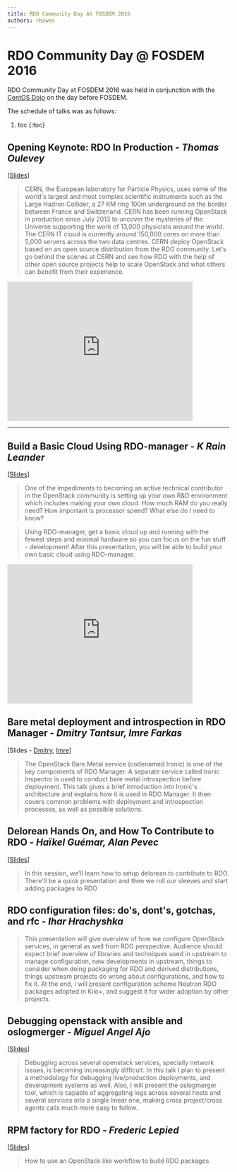 ```yaml
---
title: RDO Community Day At FOSDEM 2016
authors: rbowen
---
```


# RDO Community Day @ FOSDEM 2016

RDO Community Day at FOSDEM 2016 was held in conjunction with the [CentOS
Dojo](https://wiki.centos.org/Events/Dojo/Brussels2016) on the day 
before FOSDEM.

The schedule of talks was as follows:

1. toc
{:toc}

## Opening Keynote: RDO In Production - *Thomas Oulevey*

[[Slides](./presentations/2016/FOSDEM/RDO_in_production_CERN.pdf)]

> CERN, the European laboratory for Particle Physics, uses some of the world's largest and most complex scientific instruments such as the Large Hadron Collider, a 27 KM ring 100m underground on the border between France and Switzerland.
> CERN has been running OpenStack in production since July 2013 to uncover the mysteries of the Universe supporting the work of 13,000 physicists around the world.  
> The CERN IT cloud is currently around 150,000 cores on more than 5,000 servers across the two data centres.
> CERN deploy OpenStack based on an open source distribution from the RDO community. Let's go behind the scenes at CERN and see how RDO with the help of other open source projects help to scale OpenStack and what others can benefit from their experience.


<iframe width="420" height="315"
src="https://www.youtube.com/embed/3hgVKQI-U38" frameborder="0"
allowfullscreen></iframe>

----

## Build a Basic Cloud Using RDO-manager - *K Rain Leander*

[[Slides](http://www.slideshare.net/KRainLeander/build-a-basic-cloud-using-rdomanager)]

> One of the impediments to becoming an active technical contributor in the OpenStack community is setting up your own R&D environment which includes making your own cloud.  How much RAM do you really need? How important is processor speed?  What else do I need to know?

> Using RDO-manager, get a basic cloud up and running with the fewest steps and minimal hardware so you can focus on the fun stuff - development!
> After this presentation, you will be able to build your own basic cloud using RDO-manager.

<iframe width="420" height="315"
src="https://www.youtube.com/embed/CtkBEkYDLDI" frameborder="0"
allowfullscreen></iframe>

## Bare metal deployment and introspection in RDO Manager - *Dmitry Tantsur, Imre Farkas*

[Slides - [Dmitry](http://dtantsur.github.io/talks/fosdem2016/),
[Imre](http://ifarkas.github.io/talks/2016-fosdem-rdo-day/)]

> The OpenStack Bare Metal service (codenamed Ironic) is one of the key compoments of RDO Manager. A separate service called Ironic Inspector is used to conduct bare metal introspection before deployment. This talk gives a brief introduction into Ironic's architecture and explains how it is used in RDO Manager. It then covers common problems with deployment and introspection processes, as well as possible solutions.


## Delorean Hands On, and How To Contribute to RDO - *Haïkel Guémar, Alan Pevec*

[[Slides](https://github.com/hguemar/rdo-packaging-slides/tree/fosdem16)]

>In this session, we'll learn how to setup delorean to contribute to RDO. There'll be a quick presentation and then we roll our sleeves and start adding packages to RDO


## RDO configuration files: do's, dont's, gotchas, and rfc - *Ihar Hrachyshka*

> This presentation will give overview of how we configure OpenStack services, in general as well from RDO perspective. Audience should expect brief overview of libraries and techniques used in upstream to manage configuration, new developments in upstream, things to consider when doing packaging for RDO and derived distributions, things upstream projects do wrong about configurations, and how to fix it. At the end, I will present configuration scheme Neutron RDO packages adopted in Kilo+, and suggest it for wider adoption by other projects.

## Debugging openstack with ansible and oslogmerger - *Miguel Angel Ajo*

[[Slides](http://mangelajo.github.io/openstack-debugging-presentation/)]

> Debugging across several openstack services, specially network issues, is becoming increasingly difficult. In this talk I plan to present a methodology for debugging live/production deployments, and development systems as well.
> Also, I will present the oslogmerger tool, which is capable of aggregating logs across several hosts and several services into a single linear one, making cross project/cross agents calls much more easy to follow.

## RPM factory for RDO - *Frederic Lepied*

[[Slides](http://www.slideshare.net/flepied/rpm-factory-for-rdo)]

> How to use an OpenStack like workflow to build RDO packages


